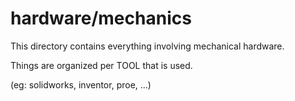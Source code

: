 # hardware/mechanics

This directory contains everything involving mechanical hardware.

Things are organized per TOOL that is used.

(eg: solidworks, inventor, proe, ...)